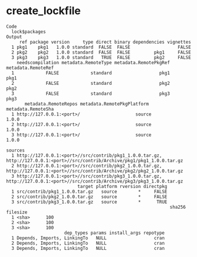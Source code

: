 # create_lockfile

    Code
      lock$packages
    Output
         ref package version     type direct binary dependencies vignettes
      1 pkg1    pkg1   1.0.0 standard  FALSE  FALSE                  FALSE
      2 pkg2    pkg2   1.0.0 standard  FALSE  FALSE         pkg1     FALSE
      3 pkg3    pkg3   1.0.0 standard   TRUE  FALSE         pkg2     FALSE
        needscompilation metadata.RemoteType metadata.RemotePkgRef metadata.RemoteRef
      1            FALSE            standard                  pkg1               pkg1
      2            FALSE            standard                  pkg2               pkg2
      3            FALSE            standard                  pkg3               pkg3
           metadata.RemoteRepos metadata.RemotePkgPlatform metadata.RemoteSha
      1 http://127.0.0.1:<port>/                     source              1.0.0
      2 http://127.0.0.1:<port>/                     source              1.0.0
      3 http://127.0.0.1:<port>/                     source              1.0.0
                                                                                                                          sources
      1 http://127.0.0.1:<port>//src/contrib/pkg1_1.0.0.tar.gz, http://127.0.0.1:<port>//src/contrib/Archive/pkg1/pkg1_1.0.0.tar.gz
      2 http://127.0.0.1:<port>//src/contrib/pkg2_1.0.0.tar.gz, http://127.0.0.1:<port>//src/contrib/Archive/pkg2/pkg2_1.0.0.tar.gz
      3 http://127.0.0.1:<port>//src/contrib/pkg3_1.0.0.tar.gz, http://127.0.0.1:<port>//src/contrib/Archive/pkg3/pkg3_1.0.0.tar.gz
                               target platform rversion directpkg
      1 src/contrib/pkg1_1.0.0.tar.gz   source        *     FALSE
      2 src/contrib/pkg2_1.0.0.tar.gz   source        *     FALSE
      3 src/contrib/pkg3_1.0.0.tar.gz   source        *      TRUE
                                                                  sha256 filesize
      1 <sha>      100
      2 <sha>      100
      3 <sha>      100
                          dep_types params install_args repotype
      1 Depends, Imports, LinkingTo   NULL                  cran
      2 Depends, Imports, LinkingTo   NULL                  cran
      3 Depends, Imports, LinkingTo   NULL                  cran

